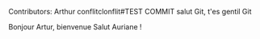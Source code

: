 Contributors:
Arthur
conflitclonflit#TEST COMMIT
salut Git, t'es gentil Git



Bonjour Artur, bienvenue 
Salut Auriane !
